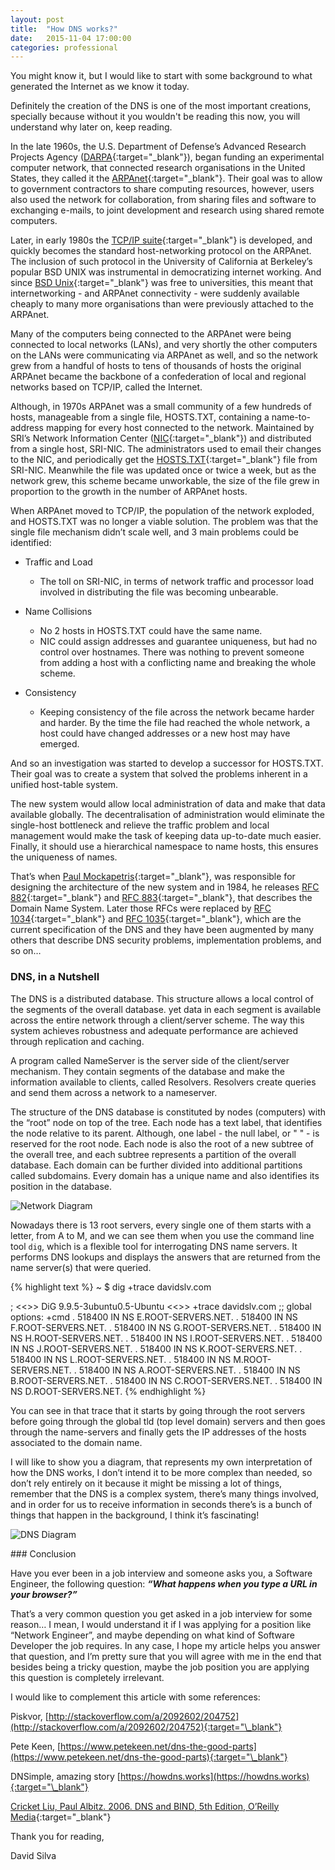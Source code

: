 ```yaml
---
layout: post
title:  "How DNS works?"
date:   2015-11-04 17:00:00
categories: professional
---
```


You might know it, but I would like to start with some background to what generated the Internet as we know it today.

Definitely the creation of the DNS is one of the most important creations, specially because without it you wouldn't be reading this now, you will understand why later on, keep reading.

In the late 1960s, the U.S. Department of Defense’s Advanced Research Projects Agency ([DARPA](https://en.wikipedia.org/wiki/DARPA){:target="\_blank"}), began funding an experimental computer network, that connected research organisations in the United States, they called it the [ARPAnet](https://en.wikipedia.org/wiki/ARPANET){:target="\_blank"}. Their goal was to allow to government contractors to share computing resources, however, users also used the network for collaboration, from sharing files and software to exchanging e-mails, to joint development and research using shared remote computers.

Later, in early 1980s the [TCP/IP suite](https://en.wikipedia.org/wiki/Internet_protocol_suite){:target="\_blank"} is developed, and quickly becomes the standard host-networking protocol on the ARPAnet. The inclusion of such protocol in the University of California at Berkeley’s popular BSD UNIX was instrumental in democratizing internet working. And since [BSD Unix](https://en.wikipedia.org/wiki/Berkeley_Software_Distribution){:target="\_blank"} was free to universities, this meant that internetworking - and ARPAnet connectivity - were suddenly available cheaply to many more organisations than were previously attached to the ARPAnet.

Many of the computers being connected to the ARPAnet were being connected to local networks (LANs), and very shortly the other computers on the LANs were communicating via ARPAnet as well, and so the network grew from a handful of hosts to tens of thousands of hosts the original ARPAnet became the backbone of a confederation of local and regional networks based on TCP/IP, called the Internet.

Although, in 1970s ARPAnet was a small community of a few hundreds of hosts, manageable from a single file, HOSTS.TXT, containing a name-to-address mapping for every host connected to the network. Maintained by SRI’s Network Information Center ([NIC](https://en.wikipedia.org/wiki/InterNIC){:target="\_blank"}) and distributed from a single host, SRI-NIC. The administrators used to email their changes to the NIC, and periodically get the [HOSTS.TXT](https://en.wikipedia.org/wiki/Hosts_(file)){:target="\_blank"} file from SRI-NIC. Meanwhile the file was updated once or twice a week, but as the network grew, this scheme became unworkable, the size of the file grew in proportion to the growth in the number of ARPAnet hosts.

When ARPAnet moved to TCP/IP, the population of the network exploded, and HOSTS.TXT was no longer a viable solution. The problem was that the single file mechanism didn’t scale well, and 3 main problems could be identified:

  - Traffic and Load
    - The toll on SRI-NIC, in terms of network traffic and processor load involved in distributing the file was becoming unbearable.

  - Name Collisions
    - No 2 hosts in HOSTS.TXT could have the same name.
    - NIC could assign addresses and guarantee uniqueness, but had no control over hostnames. There was nothing to prevent someone from adding a host with a conflicting name and breaking the whole scheme.

  - Consistency
    - Keeping consistency of the file across the network became harder and harder. By the time the file had reached the whole network, a host could have changed addresses or a new host may have emerged.

And so an investigation was started to develop a successor for HOSTS.TXT. Their goal was to create a system that solved the problems inherent in a unified host-table system.

The new system would allow local administration of data and make that data available globally. The decentralisation of administration would eliminate the single-host bottleneck and relieve the traffic problem and local management would make the task of keeping data up-to-date much easier. Finally, it should use a hierarchical namespace to name hosts, this ensures the uniqueness of names.

That’s when [Paul Mockapetris](https://en.wikipedia.org/wiki/Paul_Mockapetris){:target="\_blank"}, was responsible for designing the architecture of the new system and in 1984, he releases [RFC 882](https://tools.ietf.org/rfc/rfc882.txt){:target="\_blank"} and [RFC 883](https://tools.ietf.org/rfc/rfc883.txt){:target="\_blank"}, that describes the Domain Name System. Later those RFCs were replaced by [RFC 1034](https://tools.ietf.org/rfc/rfc1034.txt){:target="\_blank"} and [RFC 1035](https://tools.ietf.org/rfc/rfc1035.txt){:target="\_blank"}, which are the current specification of the DNS and they have been augmented by many others that describe DNS security problems, implementation problems, and so on…

### DNS, in a Nutshell

The DNS is a distributed database. This structure allows a local control of the segments of the overall database. yet data in each segment is available across the entire network through a client/server scheme. The way this system achieves robustness and adequate performance are achieved through replication and caching.

A program called NameServer is the server side of the client/server mechanism. They contain segments of the database and make the information available to clients, called Resolvers. Resolvers create queries and send them across a network to a nameserver.

The structure of the DNS database is constituted by nodes (computers) with the “root” node on top of the tree. Each node has a text label, that identifies the node relative to its parent. Although, one label - the null label, or " " - is reserved for the root node. Each node is also the root of a new subtree of the overall tree, and each subtree represents a partition of the overall database. Each domain can be further divided into additional partitions called subdomains. Every domain has a unique name and also identifies its position in the database.

![Network Diagram](/img/dns.png)

Nowadays there is 13 root servers, every single one of them starts with a letter, from A to M, and we can see them when you use the command line tool `dig`, which is a flexible tool for interrogating DNS name servers. It performs DNS lookups and displays the answers that are returned from the name server(s) that were queried.

{% highlight text %}
~ $ dig +trace davidslv.com

; <<>> DiG 9.9.5-3ubuntu0.5-Ubuntu <<>> +trace davidslv.com
;; global options: +cmd
.			518400	IN	NS	E.ROOT-SERVERS.NET.
.			518400	IN	NS	F.ROOT-SERVERS.NET.
.			518400	IN	NS	G.ROOT-SERVERS.NET.
.			518400	IN	NS	H.ROOT-SERVERS.NET.
.			518400	IN	NS	I.ROOT-SERVERS.NET.
.			518400	IN	NS	J.ROOT-SERVERS.NET.
.			518400	IN	NS	K.ROOT-SERVERS.NET.
.			518400	IN	NS	L.ROOT-SERVERS.NET.
.			518400	IN	NS	M.ROOT-SERVERS.NET.
.			518400	IN	NS	A.ROOT-SERVERS.NET.
.			518400	IN	NS	B.ROOT-SERVERS.NET.
.			518400	IN	NS	C.ROOT-SERVERS.NET.
.			518400	IN	NS	D.ROOT-SERVERS.NET.
{% endhighlight %}

You can see in that trace that it starts by going through the root servers before going through the global tld (top level domain) servers and then goes through the name-servers and finally gets the IP addresses of the hosts associated to the domain name.

I will like to show you a diagram, that represents my own interpretation of how the DNS works, I don’t intend it to be more complex than needed, so don’t rely entirely on it because it might be missing a lot of things, remember that the DNS is a complex system, there’s many things involved, and in order for us to receive information in seconds there’s is a bunch of things that happen in the background, I think it’s fascinating!

![DNS Diagram](/img/dns-diagram.png)

### Conclusion

Have you ever been in a job interview and someone asks you, a Software Engineer, the following question: **_“What happens when you type a URL in your browser?”_**

That’s a very common question you get asked in a job interview for some reason… I mean, I would understand it if I was applying for a position like “Network Engineer”, and maybe depending on what kind of Software Developer the job requires. In any case, I hope my article helps you answer that question, and I’m pretty sure that you will agree with me in the end that besides being a tricky question, maybe the job position you are applying this question is completely irrelevant.



I would like to complement this article with some references:

Piskvor, [http://stackoverflow.com/a/2092602/204752](http://stackoverflow.com/a/2092602/204752){:target="\_blank"}

Pete Keen, [https://www.petekeen.net/dns-the-good-parts](https://www.petekeen.net/dns-the-good-parts){:target="\_blank"}

DNSimple, amazing story [https://howdns.works](https://howdns.works){:target="\_blank"}

[Cricket Liu, Paul Albitz. 2006. DNS and BIND, 5th Edition, O’Reilly Media](http://shop.oreilly.com/product/9780596100575.do){:target="\_blank"}

Thank you for reading,

David Silva
